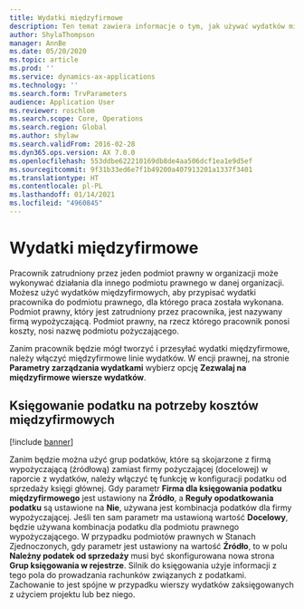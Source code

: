 ```yaml
---
title: Wydatki międzyfirmowe
description: Ten temat zawiera informacje o tym, jak używać wydatków międzyfirmowych do przypisywania wydatków pracownika do podmiotu prawnego, dla którego praca została wykonana.
author: ShylaThompson
manager: AnnBe
ms.date: 05/20/2020
ms.topic: article
ms.prod: ''
ms.service: dynamics-ax-applications
ms.technology: ''
ms.search.form: TrvParameters
audience: Application User
ms.reviewer: roschlom
ms.search.scope: Core, Operations
ms.search.region: Global
ms.author: shylaw
ms.search.validFrom: 2016-02-28
ms.dyn365.ops.version: AX 7.0.0
ms.openlocfilehash: 553ddbe622210169db8de4aa506dcf1ea1e9d5ef
ms.sourcegitcommit: 9f31b33ed6e7f1b49200a407913201a1337f3401
ms.translationtype: HT
ms.contentlocale: pl-PL
ms.lasthandoff: 01/14/2021
ms.locfileid: "4960845"
---
```

# <a name="intercompany-expenses"></a>Wydatki międzyfirmowe

Pracownik zatrudniony przez jeden podmiot prawny w organizacji może wykonywać działania dla innego podmiotu prawnego w danej organizacji. Możesz użyć wydatków międzyfirmowych, aby przypisać wydatki pracownika do podmiotu prawnego, dla którego praca została wykonana. Podmiot prawny, który jest zatrudniony przez pracownika, jest nazywany firmą wypożyczającą. Podmiot prawny, na rzecz którego pracownik ponosi koszty, nosi nazwę podmiotu pożyczającego. 

Zanim pracownik będzie mógł tworzyć i przesyłać wydatki międzyfirmowe, należy włączyć międzyfirmowe linie wydatków. W encji prawnej, na stronie **Parametry zarządzania wydatkami** wybierz opcję **Zezwalaj na międzyfirmowe wiersze wydatków**. 

## <a name="tax-posting-for-intercompany-expenses"></a>Księgowanie podatku na potrzeby kosztów międzyfirmowych

[!include [banner](../includes/banner.md)]

Zanim będzie można użyć grup podatków, które są skojarzone z firmą wypożyczającą (źródłową) zamiast firmy pożyczającej (docelowej) w raporcie z wydatków, należy włączyć tę funkcję w konfiguracji podatku od sprzedaży księgi głównej. Gdy parametr **Firma dla księgowania podatku międzyfirmowego** jest ustawiony na **Źródło**, a **Reguły opodatkowania podatku** są ustawione na **Nie**, używana jest kombinacja podatków dla firmy wypożyczającej. Jeśli ten sam parametr ma ustawioną wartość **Docelowy**, będzie używana kombinacja podatku dla podmiotu prawnego wypożyczającego. W przypadku podmiotów prawnych w Stanach Zjednoczonych, gdy parametr jest ustawiony na wartość **Źródło**, to w polu **Należny podatek od sprzedaży** musi być skonfigurowana nowa strona **Grup księgowania w rejestrze**. Silnik do księgowania użyje informacji z tego pola do prowadzania rachunków związanych z podatkami.   
Zachowanie to jest spójne w przypadku wierszy wydatków zaksięgowanych z użyciem projektu lub bez niego.  

